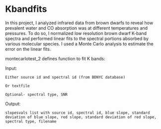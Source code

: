 # Kbandfits 
In this project, I analyzed infrared data from brown dwarfs to reveal how prevalent water and CO absorption was at different temperatures and pressures. To do so, I normalized low resolution brown dwarf K-band spectra and performed linear fits to the spectral portions absorbed by various molecular species. I used a Monte Carlo analysis to estimate the error on the linear fits. 

montecarlotest_2 defines function to fit K bands:

  Input:
  
    Either source id and spectral id (from BDNYC database)
    
    Or textfile
    
    Optional- spectral type, SNR
    
  Output:
  
    slopesvals list with source id, spectral id, blue slope, standard deviation of blue slope, red slope, standard deviation of red slope, spectral type, filename
